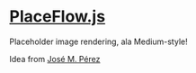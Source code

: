 # [PlaceFlow.js](https://kennywibowo.github.io/PlaceFlow/)

Placeholder image rendering, ala Medium-style!

Idea from [José M. Pérez](https://jmperezperez.com/medium-image-progressive-loading-placeholder/)
